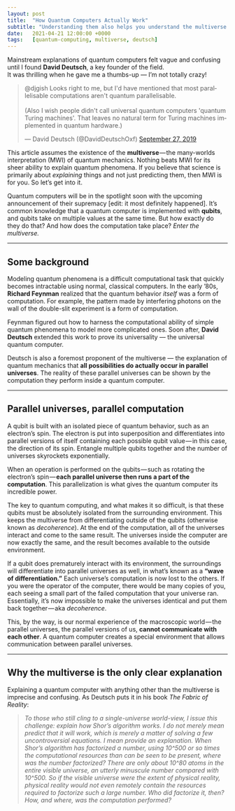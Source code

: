 ```yaml
---
layout: post
title:  "How Quantum Computers Actually Work"
subtitle: "Understanding them also helps you understand the multiverse."
date:   2021-04-21 12:00:00 +0000
tags:   [quantum-computing, multiverse, deutsch]
---
```


Mainstream explanations of quantum computers felt vague and confusing until I found **David Deutsch**, a key founder of the field.  
It was thrilling when he gave me a thumbs-up — I’m not totally crazy!

<!----- EMBEDDED TWEET ----->
<blockquote class="twitter-tweet">
<p lang="en" dir="ltr">
@djgish Looks right to me, but I'd have mentioned that most parallelisable computations aren't quantum parallelisable.<br><br>
(Also I wish people didn't call universal quantum computers 'quantum Turing machines'. That leaves no natural term for Turing machines implemented in quantum hardware.)
</p>
&mdash; David Deutsch (@DavidDeutschOxf)
<a href="https://x.com/DavidDeutschOxf/status/1177672717274890241">September 27, 2019</a>
</blockquote>
<script async src="https://platform.twitter.com/widgets.js" charset="utf-8"></script>
<!----- /EMBED ----->

This article assumes the existence of the **multiverse** — the many-worlds interpretation (MWI) of quantum mechanics. Nothing beats MWI for its sheer ability to explain quantum phenomena. If you believe that science is primarily about *explaining* things and not just predicting them, then MWI is for you. So let’s get into it.

Quantum computers will be in the spotlight soon with the upcoming announcement of their supremacy \[edit: it most definitely happened\]. It’s common knowledge that a quantum computer is implemented with **qubits**, and qubits take on multiple values at the same time. But how exactly do they do that? And how does the computation take place? *Enter the multiverse.*

---

## Some background

Modeling quantum phenomena is a difficult computational task that quickly becomes intractable using normal, classical computers. In the early ’80s, **Richard Feynman** realized that the quantum behavior *itself* was a form of computation. For example, the pattern made by interfering photons on the wall of the double-slit experiment is a form of computation.

Feynman figured out how to harness the computational ability of simple quantum phenomena to model more complicated ones. Soon after, **David Deutsch** extended this work to prove its universality — the universal quantum computer.

Deutsch is also a foremost proponent of the multiverse — the explanation of quantum mechanics that **all possibilities do actually occur in parallel universes**. The reality of these parallel universes can be shown by the computation they perform inside a quantum computer.

---

## Parallel universes, parallel computation

A qubit is built with an isolated piece of quantum behavior, such as an electron’s spin. The electron is put into superposition and differentiates into parallel versions of itself containing each possible qubit value — in this case, the direction of its spin. Entangle multiple qubits together and the number of universes skyrockets exponentially.

When an operation is performed on the qubits — such as rotating the electron’s spin — **each parallel universe then runs a part of the computation**. This parallelization is what gives the quantum computer its incredible power.

The key to quantum computing, and what makes it so difficult, is that these qubits must be absolutely isolated from the surrounding environment. This keeps the multiverse from differentiating outside of the qubits (otherwise known as *decoherence*). At the end of the computation, all of the universes interact and come to the same result. The universes inside the computer are now exactly the same, and the result becomes available to the outside environment.

If a qubit does prematurely interact with its environment, the surroundings will differentiate into parallel universes as well, in what’s known as a **“wave of differentiation.”** Each universe’s computation is now lost to the others. If you were the operator of the computer, there would be many copies of you, each seeing a small part of the failed computation that your universe ran. Essentially, it’s now impossible to make the universes identical and put them back together — aka *decoherence*.

This, by the way, is our normal experience of the macroscopic world — the parallel universes, the parallel versions of us, **cannot communicate with each other**. A quantum computer creates a special environment that allows communication between parallel universes.

---

## Why the multiverse is the only clear explanation

Explaining a quantum computer with anything other than the multiverse is imprecise and confusing. As Deutsch puts it in his book *The Fabric of Reality*:

> *To those who still cling to a single-universe world-view, I issue this challenge: explain how Shor’s algorithm works. I do not merely mean predict that it will work, which is merely a matter of solving a few uncontroversial equations. I mean provide an explanation. When Shor’s algorithm has factorized a number, using 10^500 or so times the computational resources than can be seen to be present, where was the number factorized? There are only about 10^80 atoms in the entire visible universe, an utterly minuscule number compared with 10^500. So if the visible universe were the extent of physical reality, physical reality would not even remotely contain the resources required to factorize such a large number. Who did factorize it, then? How, and where, was the computation performed?*


